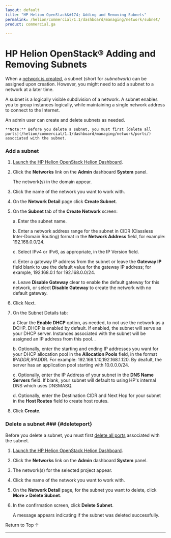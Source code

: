 ```yaml
---
layout: default
title: "HP Helion OpenStack&#174; Adding and Removing Subnets"
permalink: /helion/commercial/1.1/dashboard/managing/network/subnet/
product: commercial.ga

---
```

<!--UNDER REVISION-->

<script>

function PageRefresh {
onLoad="window.refresh"
}

PageRefresh();

</script>

<!--
<p style="font-size: small;"> <a href="/helion/commercial/1.1/ga1/install/">&#9664; PREV</a> | <a href="/helion/commercial/1.1/ga1/install-overview/">&#9650; UP</a> | <a href="/helion/commercial/1.1/ga1/">NEXT &#9654;</a> 
-->

# HP Helion OpenStack&#174; Adding and Removing Subnets

When a [network is created](/helion/commercial/1.1/dashboard/managing/network/create/), a subnet (short for *subnetwork*) can be assigned upon creation. However, you might need to add a subnet to a network at a later time.

A subnet is a logically visible subdivision of a network. A subnet enables you to group instances logically, while maintaining a single network address to connect to the Internet.

An admin user can create and delete subnets as needed. 

	**Note:** Before you delete a subnet, you must first [delete all ports](/helion/commercial/1.1/dashboard/managing/network/ports/) associated with the subnet.

### Add a subnet</h3>

1. [Launch the HP Helion OpenStack Helion Dashboard](/helion/openstack/1.1/dashboard/login/).

2. Click the **Networks** link on the **Admin** dashboard **System** panel.

	The network(s) in the domain appear. 

3. Click the name of the network you want to work with.

4. On the **Network Detail** page click **Create Subnet**.

5. On the **Subnet** tab of the **Create Network** screen:

	a. Enter the subnet name.</li>

	b. Enter a network address range for the subnet in CIDR (Classless Inter-Domain Routing) format in the **Network Address** field, for example: 192.168.0.0/24.</li>

	c. Select IPv4 or IPv6, as appropriate, in the IP Version field.</li>

	d. Enter a gateway IP address from the subnet or leave the **Gateway IP** field blank to use the default value for the gateway IP address; for example, 192.168.0.1 for 192.168.0.0/24.</li>

	e. Leave **Disable Gateway** clear to enable the default gateway for this network, or select **Disable Gateway** to create the network with no default gateway.</li>

6. Click Next.

7. On the Subnet Details tab:

	a Clear the **Enable DHCP** option, as needed, to not use the network as a DCHP. DHCP is enabled by default. If enabled, the subnet will serve as your DHCP server. Instances associated with the subnet will be assigned an IP address from this pool. .</li>

	b. Optionally, enter the starting and ending IP addresses you want for your DHCP allocation pool in the **Allocation Pools** field, in the format IP*ADDR,IP*ADDR. For example: 192.168.1.10,192.168.1.120. By deafult, the server has an application pool starting with 10.0.0.0/24.	</li>

	c. Optionally, enter the IP Address of your subnet in the **DNS Name Servers** field. If blank, your subnet will default to using HP's internal DNS which uses DNSMASQ.</li>

	d. Optionally, enter the Destination CIDR and Next Hop for your subnet in the **Host Routes** field to create host routes.</li>

8. Click **Create**.  

### Delete a subnet ### {#deleteport}</h3>

Before you delete a subnet, you must first [delete all ports](/helion/commercial/1.1/dashboard/managing/network/ports/) associated with the subnet.

1. [Launch the HP Helion OpenStack Helion Dashboard](/helion/openstack/1.1/dashboard/login/).

2. Click the **Networks** link on the **Admin** dashboard **System** panel.

3. The network(s) for the selected project appear. 

4. Click the name of the network you want to work with.

5. On the **Network Detail** page, for the subnet you want to delete, click **More &gt; Delete Subnet**.

6. In the confirmation screen, click **Delete Subnet**.  

	A message appears indicating if the subnet was deleted successfully.

<a href="#top" style="padding:14px 0px 14px 0px; text-decoration: none;"> Return to Top &#8593; </a>

----
